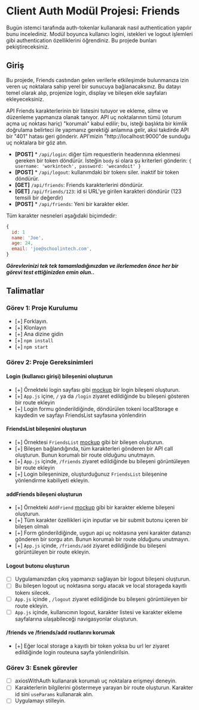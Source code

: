 # Client Auth Modül Projesi: Friends

Bugün istemci tarafında auth-tokenlar kullanarak nasıl authentication yapılır bunu incelediniz. Modül boyunca kullanıcı logini, istekleri ve logout işlemleri gibi authentication özelliklerini öğrendiniz. Bu projede bunları pekiştireceksiniz.

## Giriş

Bu projede, Friends castından gelen verilerle etkileşimde bulunmanıza izin veren uç noktalara sahip yerel bir sunucuya bağlanacaksınız. Bu datayı temel olarak alıp, projenize login, display ve bileşen ekle sayfaları ekleyeceksiniz.

API Friends karakterlerinin bir listesini tutuyor ve ekleme, silme ve düzenleme yapmanıza olanak tanıyor. API uç noktalarının tümü (oturum açma uç noktası hariç) "korumalı" kabul edilir; bu, isteği başlıkta bir kimlik doğrulama belirteci ile yapmanız gerektiği anlamına gelir, aksi takdirde API bir "401" hatası geri gönderir. API'mizin "http://localhost:9000"de sunduğu uç noktalara bir göz atın.

- **[POST]** \* `/api/login`: diğer tüm requestlerin headerınına eklenmesi gereken bir token döndürür. İsteğin `body` si olara şu kriterleri gönderin: `{ username: 'workintech', password: 'wecandoit' }`
- **[POST]** \* `/api/logout`: kullanımdaki bir tokenı siler. inaktif bir token döndürür.
- **[GET]** `/api/friends`: Friends karakterlerini döndürür.
- **[GET]** `/api/friends/123`: id si URL'ye girilen karakteri döndürür (123 temsili bir değerdir)
- **[POST]** \* `/api/friends`: Yeni bir karakter ekler.

Tüm karakter nesneleri aşağıdaki biçimdedir:

```js
{
  id: 1
  name: 'Joe',
  age: 24,
  email: 'joe@schoolintech.com',
}
```

**_Görevlerinizi tek tek tamamladığınızdan ve ilerlemeden önce her bir görevi test ettiğinizden emin olun.._**

## Talimatlar

### Görev 1: Proje Kurulumu

- [+] Forklayın.
- [+] Klonlayın
- [+] Ana dizine gidin
- [+] `npm install`
- [+] `npm start`

### Görev 2: Proje Gereksinimleri

#### Login (kullanıcı girişi) bileşenini oluşturun

- [+] Örnekteki login sayfası gibi [mockup](./designs/login_mockup.png) bir login bileşeni oluşturun.
- [+] `App.js` içine, `/` ya da `/login` ziyaret edildiğinde bu bileşeni gösteren bir route ekleyin
- [+] Login formu gönderildiğinde, döndürülen tokeni localStorage e kaydedin ve sayfayı FriendsList sayfasına yönlendirin

#### FriendsList bileşenini oluşturun

- [+] Örnektesi `FriendsList` [mockup](./designs/friendslist_mockup.png) gibi bir bileşen oluşturun.
- [+] Bileşen bağlandığında, tüm karakterleri gönderen bir API call oluşturun. Bunun korumalı bir route olduğunu unutmayın.
- [+] `App.js` içinde, `/friends` ziyaret edildiğinde bu bileşeni görüntüleyen bir route ekleyin
- [+] Login bileşeninize, oluşturduğunuz `FriendsList` bileşenine yönlendirme kabiliyeti ekleyin.

#### addFriends bileşeni oluşturun

- [+] Örnekteki `AddFriend` [mockup](./designs/addfriends_mockup.png) gibi bir karakter ekleme bileşeni oluşturun.
- [+] Tüm karakter özellikleri için inputlar ve bir submit butonu içeren bir bileşen olmalı
- [+] Form gönderildiğinde, uygun api uç noktasına yeni karakter datanızı gönderen bir sorgu atın. Bunun korumalı bir route olduğunu unutmayın.
- [+] `App.js` içinde, `/friends/add` ziyaret edildiğinde bu bileşeni görüntüleyen bir route ekleyin.

#### Logout butonu oluşturun

- [ ] Uygulamanızdan çıkış yapmanızı sağlayan bir logout bileşeni oluşturun.
- [ ] Bu bileşen logout uç noktasına sorgu atacak ve local storageda kayıtlı tokenı silecek.
- [ ] `App.js` içinde , `/logout` ziyaret edildiğinde bu bileşeni görüntüleyen bir route ekleyin.
- [ ] `App.js` içinde, kullanıcının logout, karakter listesi ve karakter ekleme sayfalarına ulaşabileceği navigasyonlar oluşturun.

#### /friends ve /friends/add routlarını korumak

- [+] Eğer local storage a kayıtlı bir token yoksa bu url ler ziyaret edildiğinde login routeuna sayfa yönlendirilsin.

### Görev 3: Esnek görevler

- [ ] axiosWithAuth kullanarak korumalı uç noktalara erişmeyi deneyin.
- [ ] Karakterlerin bilgilerini göstermeye yarayan bir route oluşturun. Karakter id sini `useParams` kullanarak alın.
- [ ] Uygulamayı stilleyin.

